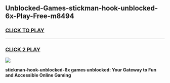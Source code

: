 
## Unblocked-Games-stickman-hook-unblocked-6x-Play-Free-m8494
<h3>
<a href="https://premium76.site?title=stickman-hook-unblocked-6x&ref=19M">CLICK TO PLAY</a></h3>
<hr>

<h3>
<a href="https://premium76.site?title=stickman-hook-unblocked-6x&ref=19M">CLICK 2 PLAY</a>
  
</h3>

<a href="https://premium76.site?title=stickman-hook-unblocked-6x&ref=19M"><img src="https://clearcache.store/games.png"></a>


**stickman-hook-unblocked-6x games unblocked: Your Gateway to Fun and Accessible Online Gaming**
